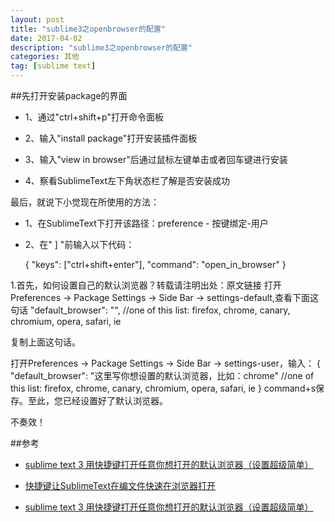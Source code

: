 ```yaml
---
layout: post
title: "sublime3之openbrowser的配置"
date: 2017-04-02
description: "sublime3之openbrowser的配置"
categories: 其他
tag: [sublime text]
---   
```


##先打开安装package的界面

- 1、通过"ctrl+shift+p"打开命令面板

- 2、输入"install package"打开安装插件面板

- 3、输入"view in browser"后通过鼠标左键单击或者回车键进行安装

- 4、察看SublimeText左下角状态栏了解是否安装成功

最后，就说下小觉现在所使用的方法：

- 1、在SublimeText下打开该路径：preference - 按键绑定-用户

- 2、在" ] "前输入以下代码：

	{ "keys": ["ctrl+shift+enter"], "command": "open_in_browser" }

1.首先，如何设置自己的默认浏览器？转载请注明出处：原文链接
打开Preferences -> Package Settings -> Side Bar -> settings-default,查看下面这句话
"default_browser": "", //one of this list: firefox, chrome, canary, chromium, opera, safari, ie

复制上面这句话。

打开Preferences -> Package Settings -> Side Bar -> settings-user，输入：
{
"default_browser": "这里写你想设置的默认浏览器，比如：chrome" //one of this list: firefox, chrome, canary, chromium, opera, safari, ie
}
command+s保存。至此，您已经设置好了默认浏览器。

不奏效！

##参考

- [ sublime text 3 用快捷键打开任意你想打开的默认浏览器（设置超级简单）](http://blog.csdn.net/hdfqq188816190/article/details/58593244)

- [快捷键让SublimeText在编文件快速在浏览器打开](http://blog.csdn.net/ranmudaofa/article/details/38457215)

- [sublime text 3 用快捷键打开任意你想打开的默认浏览器（设置超级简单）](http://blog.csdn.net/hdfqq188816190/article/details/58593244)
